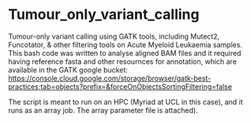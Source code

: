 # Tumour_only_variant_calling
Tumour-only variant calling using GATK tools, including Mutect2, Funcotator, &amp; other filtering tools on Acute Myeloid Leukaemia samples.
This bash code was written to analyse aligned BAM files and it required having reference fasta and other resournces for annotation, which are available in the GATK google bucket:
https://console.cloud.google.com/storage/browser/gatk-best-practices;tab=objects?prefix=&forceOnObjectsSortingFiltering=false

The script is meant to run on an HPC (Myriad at UCL in this case), and it runs as an array job. The array parameter file is attached).
